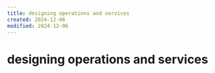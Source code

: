```yaml
---
title: designing operations and services
created: 2024-12-06
modified: 2024-12-06
---
```

# designing operations and services
